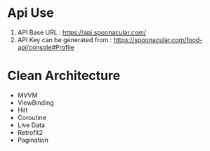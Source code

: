 # Api Use 

1. API Base URL : https://api.spoonacular.com/
2. API Key can be generated from : https://spoonacular.com/food-api/console#Profile


 # Clean Architecture  
- MVVM
- ViewBinding
- Hilt
- Coroutine
- Live Data
- Retrofit2
- Pagination 

